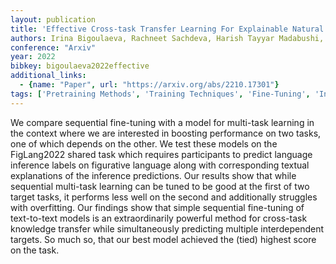```yaml
---
layout: publication
title: 'Effective Cross-task Transfer Learning For Explainable Natural Language Inference With T5'
authors: Irina Bigoulaeva, Rachneet Sachdeva, Harish Tayyar Madabushi, Aline Villavicencio, Iryna Gurevych
conference: "Arxiv"
year: 2022
bibkey: bigoulaeva2022effective
additional_links:
  - {name: "Paper", url: "https://arxiv.org/abs/2210.17301"}
tags: ['Pretraining Methods', 'Training Techniques', 'Fine-Tuning', 'Interpretability and Explainability']
---
```

We compare sequential fine-tuning with a model for multi-task learning in the
context where we are interested in boosting performance on two tasks, one of
which depends on the other. We test these models on the FigLang2022 shared task
which requires participants to predict language inference labels on figurative
language along with corresponding textual explanations of the inference
predictions. Our results show that while sequential multi-task learning can be
tuned to be good at the first of two target tasks, it performs less well on the
second and additionally struggles with overfitting. Our findings show that
simple sequential fine-tuning of text-to-text models is an extraordinarily
powerful method for cross-task knowledge transfer while simultaneously
predicting multiple interdependent targets. So much so, that our best model
achieved the (tied) highest score on the task.
